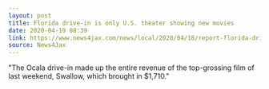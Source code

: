 ```yaml
---
layout: post
title: Florida drive-in is only U.S. theater showing new movies
date: 2020-04-19 08:39
link: https://www.news4jax.com/news/local/2020/04/18/report-florida-drive-in-is-the-only-us-theater-showing-new-movies/
source: News4Jax
---
```

"The Ocala drive-in made up the entire revenue of the top-grossing film of last weekend, Swallow, which brought in $1,710."